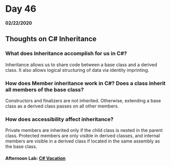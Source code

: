 # Day 46
__02/22/2020__

## Thoughts on C# Inheritance

### What does Inheritance accomplish for us in C#?
Inheritance allows us to share code between a base class and a derived class. It also allows logical structuring of data via identity imprinting.

### How does Member inheritance work in C#? Does a class inherit all members of the base class?
Constructors and finalizers are not inherited. Otherwise, extending a base class as a derived class passes on all other members.

### How does accessibility affect inheritance?
Private members are inherited only if the child class is nested in the parent class. Protected members are only visible in derived classes, and internal members are visible in a derived class if located in the same assembly as the base class.

#### Afternoon Lab: [C# Vacation](https://github.com/trevor-r-allen/csharp-vacation)